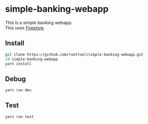 # simple-banking-webapp

This is a simple banking webapp.  
This uses [Firestore](https://firebase.google.com/products/firestore/).

## Install

```bash
git clone https://github.com/roottool/simple-banking-webapp.git
cd simple-banking-webapp
yarn install
```

## Debug

```bash
yarn run dev
```

## Test

```bash
yarn run test
```
